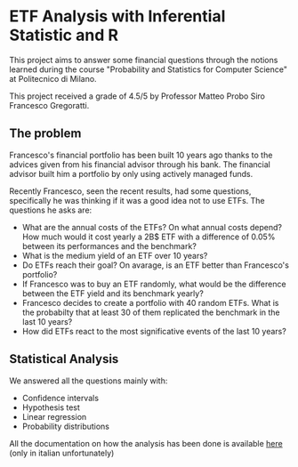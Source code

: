# ETF Analysis with Inferential Statistic and R

This project aims to answer some financial questions through the notions learned during the course "Probability and Statistics for Computer Science" at Politecnico di Milano.

This project received a grade of 4.5/5 by Professor Matteo Probo Siro Francesco Gregoratti.

## The problem
Francesco's financial portfolio has been built 10 years ago thanks to the advices given from his financial advisor through his bank. The financial advisor built him a portfolio by only using actively managed funds.

Recently Francesco, seen the recent results, had some questions, specifically he was thinking if it was a good idea not to use ETFs.
The questions he asks are:
- What are the annual costs of the ETFs? On what annual costs depend? How much would it cost yearly a 2B$ ETF with a difference of 0.05% between its performances and the benchmark?
- What is the medium yield of an ETF over 10 years?
- Do ETFs reach their goal? On avarage, is an ETF better than Francesco's portfolio?
- If Francesco was to buy an ETF randomly, what would be the difference between the ETF yield and its benchmark yearly?
- Francesco decides to create a portfolio with 40 random ETFs. What is the probabilty that at least 30 of them replicated the benchmark in the last 10 years?
- How did ETFs react to the most significative events of the last 10 years?

## Statistical Analysis

We answered all the questions mainly with:
- Confidence intervals
- Hypothesis test
- Linear regression
- Probability distributions

All the documentation on how the analysis has been done is available [here](Relazione.pdf) (only in italian unfortunately)


